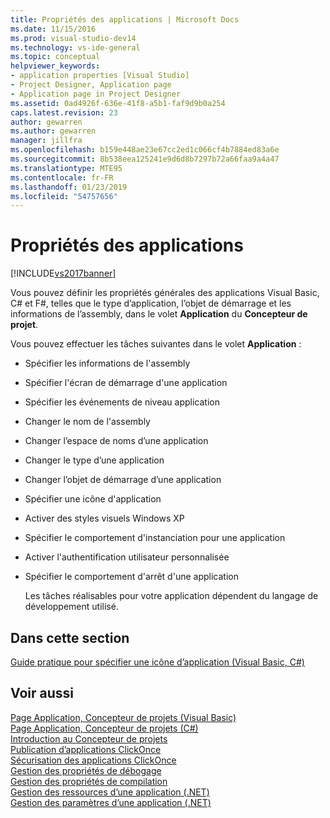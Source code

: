 ```yaml
---
title: Propriétés des applications | Microsoft Docs
ms.date: 11/15/2016
ms.prod: visual-studio-dev14
ms.technology: vs-ide-general
ms.topic: conceptual
helpviewer_keywords:
- application properties [Visual Studio]
- Project Designer, Application page
- Application page in Project Designer
ms.assetid: 0ad4926f-636e-41f8-a5b1-faf9d9b0a254
caps.latest.revision: 23
author: gewarren
ms.author: gewarren
manager: jillfra
ms.openlocfilehash: b159e448ae23e67cc2ed1c066cf4b7884ed83a6e
ms.sourcegitcommit: 8b538eea125241e9d6d8b7297b72a66faa9a4a47
ms.translationtype: MTE95
ms.contentlocale: fr-FR
ms.lasthandoff: 01/23/2019
ms.locfileid: "54757656"
---
```

# <a name="application-properties"></a>Propriétés des applications
[!INCLUDE[vs2017banner](../includes/vs2017banner.md)]

Vous pouvez définir les propriétés générales des applications Visual Basic, C# et F#, telles que le type d’application, l’objet de démarrage et les informations de l’assembly, dans le volet **Application** du **Concepteur de projet**.  
  
 Vous pouvez effectuer les tâches suivantes dans le volet **Application** :  
  
- Spécifier les informations de l'assembly  
  
- Spécifier l'écran de démarrage d'une application  
  
- Spécifier les événements de niveau application  
  
- Changer le nom de l'assembly  
  
- Changer l’espace de noms d’une application  
  
- Changer le type d’une application  
  
- Changer l’objet de démarrage d’une application  
  
- Spécifier une icône d'application  
  
- Activer des styles visuels Windows XP  
  
- Spécifier le comportement d'instanciation pour une application  
  
- Activer l'authentification utilisateur personnalisée  
  
- Spécifier le comportement d'arrêt d'une application  
  
  Les tâches réalisables pour votre application dépendent du langage de développement utilisé.  
  
## <a name="in-this-section"></a>Dans cette section  
 [Guide pratique pour spécifier une icône d’application (Visual Basic, C#)](../ide/how-to-specify-an-application-icon-visual-basic-csharp.md)  
  
## <a name="see-also"></a>Voir aussi  
 [Page Application, Concepteur de projets (Visual Basic)](../ide/reference/application-page-project-designer-visual-basic.md)   
 [Page Application, Concepteur de projets (C#)](../ide/reference/application-page-project-designer-csharp.md)   
 [Introduction au Concepteur de projets](http://msdn.microsoft.com/898dd854-c98d-430c-ba1b-a913ce3c73d7)   
 [Publication d’applications ClickOnce](../deployment/publishing-clickonce-applications.md)   
 [Sécurisation des applications ClickOnce](../deployment/securing-clickonce-applications.md)   
 [Gestion des propriétés de débogage](http://msdn.microsoft.com/92474d16-e7fe-4fac-9287-6bd6b3a7eb68)   
 [Gestion des propriétés de compilation](http://msdn.microsoft.com/94308881-f10f-4caf-a729-f1028e596a2c)   
 [Gestion des ressources d’une application (.NET)](../ide/managing-application-resources-dotnet.md)   
 [Gestion des paramètres d’une application (.NET)](../ide/managing-application-settings-dotnet.md)
